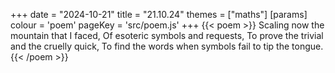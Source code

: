 +++
date = "2024-10-21"
title = "21.10.24"
themes = ["maths"]
[params]
  colour = 'poem'
  pageKey = 'src/poem.js'
+++
{{< poem >}}
Scaling now the mountain that I faced,
Of esoteric symbols and requests,
To prove the trivial and the cruelly quick,
To find the words when symbols fail to tip the tongue.
{{< /poem >}}